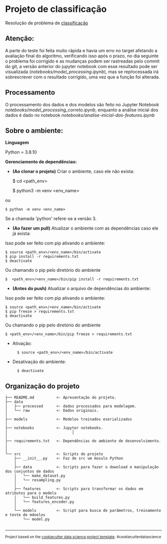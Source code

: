 # Projeto de classificação

Resolução de problema de [classificação](http://archive.ics.uci.edu/ml/datasets/Census+Income)

## Atenção:
A parte do teste foi feita muito rápida e havia um erro no target afetando a avaliação final do algoritmo, verificando isso após o prazo, no dia seguinte o problema foi corrigido e as mudanças podem ser rastreadas pelo commit do git, a versão anterior do jupyter notebook com esse resultado pode ser visualizada (_notebooks/model_processing.ipynb_), mas se repŕocessada irá sobrescrever com o resultado corrigido, uma vez que a função foi alterada.


## Processamento

O processamento dos dados e dos modelos são feito no Jupyter Notebook _notebooks/model_processing_correto.ipynb_,
enquanto a análise inicial dos dados é dado no notebook _notebooks/analise-inicial-das-features.ipynb_

## Sobre o ambiente: 

**Linguagem**

Python = 3.8.10


**Gerenciamento de dependências:**

- **(Ao clonar o projeto)** Criar o ambiente, caso ele não exista:


    $ cd <path_env>

    $ python3 -m venv <env_name>

ou

    $ python -m venv <env_name>

Se a chamada 'python' refere-se a versão 3.

- **(Ao fazer um pull)** Atualizar o ambiente com as dependências caso ele já exista:

Isso pode ser feito com pip ativando o ambiente:

    $ source <path_env>/<env_name>/bin/activate
    $ pip install -r requirements.txt
    $ deactivate

Ou chamando o pip pelo diretório do ambiente

    $  <path_env>/<env_name>/bin/pip install -r requirements.txt


- **(Antes do push)** Atualizar o arquivo de dependências do ambiente:

Isso pode ser feito com pip ativando o ambiente:

    $ source <path_env>/<env_name>/bin/activate
    $ pip freeze > requirements.txt
    $ deactivate

Ou chamando o pip pelo diretório do ambiente

    $ <path_env>/<env_name>/bin/pip freeze > requirements.txt


- Ativação: 


        $ source <path_env>/<env_name>/bin/activate


- Desativação do ambiente:


        $ deactivate




## Organização do projeto

    
    ├── README.md          <- Apresentação do projeto.
    ├── data
    │   ├── processed      <- dados processados para modelagem.
    │   └── raw            <- Dados originais.
    │
    ├── models             <- Modelos treinados eserializados
    │
    ├── notebooks          <- Jupyter notebooks. 
    │                             │                         
    │
    ├── requirements.txt   <- Dependências do ambiente de desenvolvimento.
    │                 
    │
    └── src                <- Scripts do projeto
        ├── __init__.py    <- Faz de src um mosulo Python
        │
        ├── data           <- Scripts para fazer o download e manipulação dos conjuntos de dados
        │   └── make_dataset.py
        │   └── resampling.py
        │
        ├── features       <- Scripts para transformar os dados em atributos para o modelo
        │   └── build_features.py
        │   └── features_encoder.py
        │
        └── models         <- Script para busca de parâmetros, treinamento e teste de mdoelos
            └── model.py                               
            
 

--------

<p><small>Project based on the <a target="_blank" href="https://drivendata.github.io/cookiecutter-data-science/">cookiecutter data science project template</a>. #cookiecutterdatascience</small></p>
